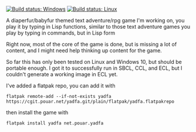 [![Build status: Windows](https://img.shields.io/appveyor/ci/pouar/yadfa/master.svg?style=plastic&logo=appveyor&label=appveyor)](https://ci.appveyor.com/project/pouar/yadfa/branch/master)
[![Build status: Linux](https://img.shields.io/gitlab/pipeline/pouar/yadfa/master.svg?logo=gitlab&style=plastic)](https://gitlab.com/pouar/yadfa/pipelines)

A diaperfur/babyfur themed text adventure/rpg game I'm working on, you play it by typing in Lisp functions, similar to those text adventure games you play by typing in commands, but in Lisp form

Right now, most of the core of the game is done, but is missing a lot of content, and I might need help thinking up content for the game.

So far this has only been tested on Linux and Windows 10, but should be portable enough. I got it to successfully run in SBCL, CCL, and ECL, but I couldn't generate a working image in ECL yet.

I've added a flatpak repo, you can add it with

```
flatpak remote-add --if-not-exists yadfa https://cgit.pouar.net/yadfa.git/plain/flatpak/yadfa.flatpakrepo
```

then install the game with

```
flatpak install yadfa net.pouar.yadfa
```
